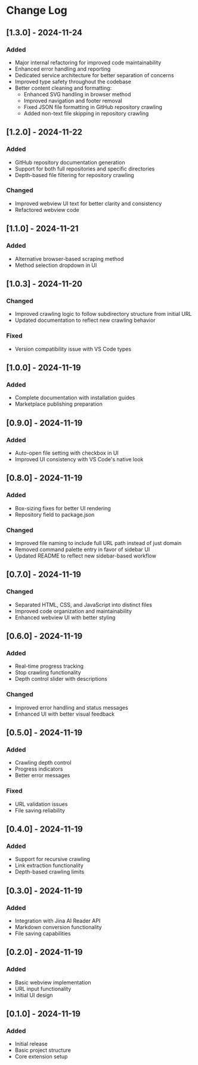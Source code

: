 # Change Log

## [1.3.0] - 2024-11-24

### Added
- Major internal refactoring for improved code maintainability
- Enhanced error handling and reporting
- Dedicated service architecture for better separation of concerns
- Improved type safety throughout the codebase
- Better content cleaning and formatting:
  - Enhanced SVG handling in browser method
  - Improved navigation and footer removal
  - Fixed JSON file formatting in GitHub repository crawling
  - Added non-text file skipping in repository crawling

## [1.2.0] - 2024-11-22

### Added
- GitHub repository documentation generation
- Support for both full repositories and specific directories
- Depth-based file filtering for repository crawling

### Changed
- Improved webview UI text for better clarity and consistency
- Refactored webview code

## [1.1.0] - 2024-11-21

### Added
- Alternative browser-based scraping method
- Method selection dropdown in UI

## [1.0.3] - 2024-11-20

### Changed
- Improved crawling logic to follow subdirectory structure from initial URL
- Updated documentation to reflect new crawling behavior

### Fixed
- Version compatibility issue with VS Code types

## [1.0.0] - 2024-11-19

### Added
- Complete documentation with installation guides
- Marketplace publishing preparation

## [0.9.0] - 2024-11-19

### Added
- Auto-open file setting with checkbox in UI
- Improved UI consistency with VS Code's native look

## [0.8.0] - 2024-11-19

### Added
- Box-sizing fixes for better UI rendering
- Repository field to package.json

### Changed
- Improved file naming to include full URL path instead of just domain
- Removed command palette entry in favor of sidebar UI
- Updated README to reflect new sidebar-based workflow

## [0.7.0] - 2024-11-19

### Changed
- Separated HTML, CSS, and JavaScript into distinct files
- Improved code organization and maintainability
- Enhanced webview UI with better styling

## [0.6.0] - 2024-11-19

### Added
- Real-time progress tracking
- Stop crawling functionality
- Depth control slider with descriptions

### Changed
- Improved error handling and status messages
- Enhanced UI with better visual feedback

## [0.5.0] - 2024-11-19

### Added
- Crawling depth control
- Progress indicators
- Better error messages

### Fixed
- URL validation issues
- File saving reliability

## [0.4.0] - 2024-11-19

### Added
- Support for recursive crawling
- Link extraction functionality
- Depth-based crawling limits

## [0.3.0] - 2024-11-19

### Added
- Integration with Jina AI Reader API
- Markdown conversion functionality
- File saving capabilities

## [0.2.0] - 2024-11-19

### Added
- Basic webview implementation
- URL input functionality
- Initial UI design

## [0.1.0] - 2024-11-19

### Added
- Initial release
- Basic project structure
- Core extension setup
